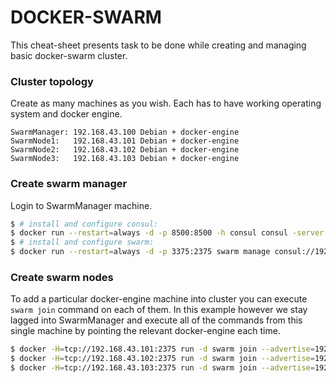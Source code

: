 # DOCKER-SWARM
This cheat-sheet presents task to be done while creating and managing basic docker-swarm cluster.
### Cluster topology
Create as many machines as you wish. Each has to have working operating system and docker engine.
```
SwarmManager: 192.168.43.100 Debian + docker-engine
SwarmNode1:   192.168.43.101 Debian + docker-engine
SwarmNode2:   192.168.43.102 Debian + docker-engine
SwarmNode3:   192.168.43.103 Debian + docker-engine
```
### Create swarm manager
Login to SwarmManager machine.
```sh
$ # install and configure consul:
$ docker run --restart=always -d -p 8500:8500 -h consul consul -server -bootstrap
$ # install and configure swarm:
$ docker run --restart=always -d -p 3375:2375 swarm manage consul://192.168.43.100:8500
```
### Create swarm nodes
To add a particular docker-engine machine into cluster you can execute ```swarm join``` command on each of them. In this example however we stay lagged into SwarmManager and execute all of the commands from this single machine by pointing the relevant docker-engine each time.
```sh
$ docker -H=tcp://192.168.43.101:2375 run -d swarm join --advertise=192.168.43.101:2375 consul://192.168.43.100:8500
$ docker -H=tcp://192.168.43.102:2375 run -d swarm join --advertise=192.168.43.102:2375 consul://192.168.43.100:8500
$ docker -H=tcp://192.168.43.103:2375 run -d swarm join --advertise=192.168.43.103:2375 consul://192.168.43.100:8500
```
